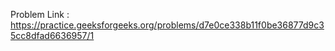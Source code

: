 Problem Link : https://practice.geeksforgeeks.org/problems/d7e0ce338b11f0be36877d9c35cc8dfad6636957/1